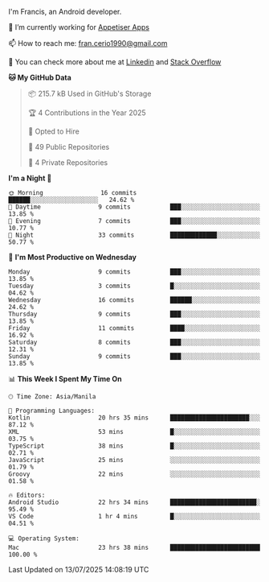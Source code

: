 
I'm Francis, an Android developer.

🔭 I’m currently working for [Appetiser Apps](http://appetiser.com.au)

📫 How to reach me: fran.cerio1990@gmail.com

👀 You can check more about me at [Linkedin](https://www.linkedin.com/in/francerio/) and [Stack Overflow](https://stackoverflow.com/users/1614267/fran-ceriu)



<!--START_SECTION:waka-->
**🐱 My GitHub Data** 

> 📦 215.7 kB Used in GitHub's Storage 
 > 
> 🏆 4 Contributions in the Year 2025
 > 
> 💼 Opted to Hire
 > 
> 📜 49 Public Repositories 
 > 
> 🔑 4 Private Repositories 
 > 
**I'm a Night 🦉** 

```text
🌞 Morning                16 commits          ██████░░░░░░░░░░░░░░░░░░░   24.62 % 
🌆 Daytime                9 commits           ███░░░░░░░░░░░░░░░░░░░░░░   13.85 % 
🌃 Evening                7 commits           ███░░░░░░░░░░░░░░░░░░░░░░   10.77 % 
🌙 Night                  33 commits          █████████████░░░░░░░░░░░░   50.77 % 
```
📅 **I'm Most Productive on Wednesday** 

```text
Monday                   9 commits           ███░░░░░░░░░░░░░░░░░░░░░░   13.85 % 
Tuesday                  3 commits           █░░░░░░░░░░░░░░░░░░░░░░░░   04.62 % 
Wednesday                16 commits          ██████░░░░░░░░░░░░░░░░░░░   24.62 % 
Thursday                 9 commits           ███░░░░░░░░░░░░░░░░░░░░░░   13.85 % 
Friday                   11 commits          ████░░░░░░░░░░░░░░░░░░░░░   16.92 % 
Saturday                 8 commits           ███░░░░░░░░░░░░░░░░░░░░░░   12.31 % 
Sunday                   9 commits           ███░░░░░░░░░░░░░░░░░░░░░░   13.85 % 
```


📊 **This Week I Spent My Time On** 

```text
🕑︎ Time Zone: Asia/Manila

💬 Programming Languages: 
Kotlin                   20 hrs 35 mins      ██████████████████████░░░   87.12 % 
XML                      53 mins             █░░░░░░░░░░░░░░░░░░░░░░░░   03.75 % 
TypeScript               38 mins             █░░░░░░░░░░░░░░░░░░░░░░░░   02.71 % 
JavaScript               25 mins             ░░░░░░░░░░░░░░░░░░░░░░░░░   01.79 % 
Groovy                   22 mins             ░░░░░░░░░░░░░░░░░░░░░░░░░   01.58 % 

🔥 Editors: 
Android Studio           22 hrs 34 mins      ████████████████████████░   95.49 % 
VS Code                  1 hr 4 mins         █░░░░░░░░░░░░░░░░░░░░░░░░   04.51 % 

💻 Operating System: 
Mac                      23 hrs 38 mins      █████████████████████████   100.00 % 
```


 Last Updated on 13/07/2025 14:08:19 UTC
<!--END_SECTION:waka-->
